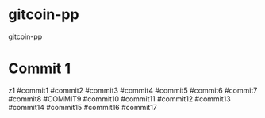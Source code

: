 # gitcoin-pp
gitcoin-pp
# Commit 1
z1
#commit1
#commit2
#commit3
#commit4
#commit5
#commit6
#commit7
#commit8
#COMMIT9
#commit10
#commit11
#commit12
#commit13
#commit14
#commit15
#commit16
#commit17
